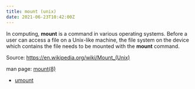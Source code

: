 ```yaml
---
title: mount (unix)
date: 2021-06-23T10:42:00Z
---
```


In computing, **mount** is a command in various operating systems. Before a user can
access a file on a Unix-like machine, the file system on the device which
contains the file needs to be mounted with the **mount** command.

Source: https://en.wikipedia.org/wiki/Mount_(Unix)

man page: [mount(8)](https://linux.die.net/man/8/mount)

* [umount](20210623104935-umount.md)
